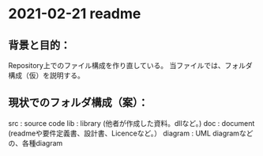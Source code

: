 # 2021-02-21 readme

## 背景と目的：
Repository上でのファイル構成を作り直している。
当ファイルでは、フォルダ構成（仮）を説明する。

## 現状でのフォルダ構成（案）：
src     : source code
lib     : library (他者が作成した資料。dllなど。)
doc     : document
          (readmeや要件定義書、設計書、Licenceなど。）
diagram : UML diagramなどの、各種diagram
